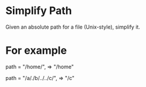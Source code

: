 # Simplify Path
Given an absolute path for a file (Unix-style), simplify it.

# For example
path = "/home/", => "/home"

path = "/a/./b/../../c/", => "/c"
